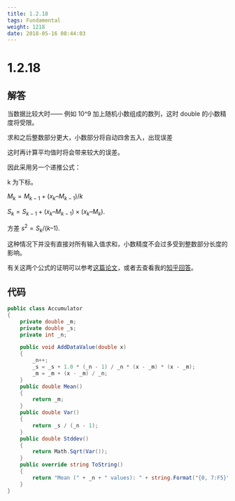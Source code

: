 ```yaml
---
title: 1.2.18
tags: Fundamental
weight: 1218
date: 2018-05-16 08:44:03
---
```


# 1.2.18


## 解答

当数据比较大时—— 例如 10^9 加上随机小数组成的数列，这时 double 的小数精度将受限。

求和之后整数部分更大，小数部分将自动四舍五入，出现误差

这时再计算平均值时将会带来较大的误差。

因此采用另一个递推公式：

k 为下标。

$M_k = M_{k-1}+ (x_k – M_{k-1})/k$

$S_k = S_{k-1} + (x_k – M_{k-1})\times(x_k – M_k)$.

方差 $s^2 = S_k/(k – 1)$.

这种情况下并没有直接对所有输入值求和，小数精度不会过多受到整数部分长度的影响。

有关这两个公式的证明可以参考[这篇论文](http://www.tandfonline.com/doi/pdf/10.1080/00401706.1962.10490022?needAccess=true)，或者去查看我的[知乎回答](https://www.zhihu.com/question/59252399/answer/241132917)。

## 代码

```csharp
public class Accumulator
{
    private double _m;
    private double _s;
    private int _n;

    public void AddDataValue(double x)
    {
        _n++;
        _s = _s + 1.0 * (_n - 1) / _n * (x - _m) * (x - _m);
        _m = _m + (x - _m) / _n;
    }
    public double Mean()
    {
        return _m;
    }
    public double Var()
    {
        return _s / (_n - 1);
    }
    public double Stddev()
    {
        return Math.Sqrt(Var());
    }
    public override string ToString()
    {
        return "Mean (" + _n + " values): " + string.Format("{0, 7:F5}", Mean());
    }
}
```

